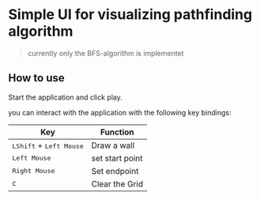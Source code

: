 # Simple UI for visualizing pathfinding algorithm

> currently only the BFS-algorithm is implementet

## How to use

Start the application and click play.

you can interact with the application with the following key bindings:

| Key                                       | Function        |
| ----------------------------------------- | --------------- |
| <kbd>LShift</kbd> + <kbd>Left Mouse</kbd> | Draw a wall     |
| <kbd>Left Mouse</kbd>                     | set start point |
| <kbd>Right Mouse</kbd>                    | Set endpoint    |
| <kbd>C</kbd>                              | Clear the Grid  |
